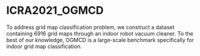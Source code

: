 # ICRA2021_OGMCD
To address grid map classification problem, we construct a dataset containing 6916 grid maps through an indoor robot vacuum cleaner. To the best of our knowledge, OGMCD is a large-scale benchmark specifically for indoor grid map classification.
